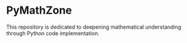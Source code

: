 # PyMathZone
This repository is dedicated to deepening mathematical understanding through Python code implementation.
